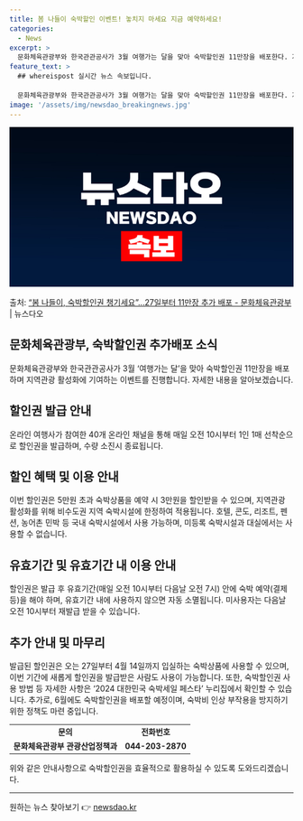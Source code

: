 ```yaml
---
title: 봄 나들이 숙박할인 이벤트! 놓치지 마세요 지금 예약하세요!
categories:
  - News
excerpt: >
  문화체육관광부와 한국관관공사가 3월 여행가는 달을 맞아 숙박할인권 11만장을 배포한다. 지난 설 연휴에 숙박…
feature_text: >
  ## whereispost 실시간 뉴스 속보입니다.

  문화체육관광부와 한국관관공사가 3월 여행가는 달을 맞아 숙박할인권 11만장을 배포한다. 지난 설 연휴에 숙박…
image: '/assets/img/newsdao_breakingnews.jpg'
---
```


![뉴스다오 속보](/assets/img/newsdao_breakingnews.jpg)

<p>출처: <a href="https://newsdao.kr/3194" rel="dofollow">“봄 나들이, 숙박할인권 챙기세요”…27일부터 11만장 추가 배포 - 문화체육관광부</a> | 뉴스다오</p>

<h2 data-ke-size="size26">문화체육관광부, 숙박할인권 추가배포 소식</h2>
<p data-ke-size="size16">문화체육관광부와 한국관관공사가 3월 ‘여행가는 달’을 맞아 숙박할인권 11만장을 배포하며 지역관광 활성화에 기여하는 이벤트를 진행합니다. 자세한 내용을 알아보겠습니다.</p>

<h2 data-ke-size="size24">할인권 발급 안내</h2>
<p data-ke-size="size16">온라인 여행사가 참여한 40개 온라인 채널을 통해 매일 오전 10시부터 1인 1매 선착순으로 할인권을 발급하며, 수량 소진시 종료됩니다.</p>

<h2 data-ke-size="size24">할인 혜택 및 이용 안내</h2>
<p data-ke-size="size16">이번 할인권은 5만원 초과 숙박상품을 예약 시 3만원을 할인받을 수 있으며, 지역관광 활성화를 위해 비수도권 지역 숙박시설에 한정하여 적용됩니다. 호텔, 콘도, 리조트, 펜션, 농어촌 민박 등 국내 숙박시설에서 사용 가능하며, 미등록 숙박시설과 대실에서는 사용할 수 없습니다.</p>

<h2 data-ke-size="size24">유효기간 및 유효기간 내 이용 안내</h2>
<p data-ke-size="size16">할인권은 발급 후 유효기간(매일 오전 10시부터 다음날 오전 7시) 안에 숙박 예약(결제 등)을 해야 하며, 유효기간 내에 사용하지 않으면 자동 소멸됩니다. 미사용자는 다음날 오전 10시부터 재발급 받을 수 있습니다.</p>

<h2 data-ke-size="size24">추가 안내 및 마무리</h2>
<p data-ke-size="size16">발급된 할인권은 오는 27일부터 4월 14일까지 입실하는 숙박상품에 사용할 수 있으며, 이번 기간에 새롭게 할인권을 발급받은 사람도 사용이 가능합니다. 또한, 숙박할인권 사용 방법 등 자세한 사항은 ‘2024 대한민국 숙박세일 페스타’ 누리집에서 확인할 수 있습니다. 추가로, 6월에도 숙박할인권을 배포할 예정이며, 숙박비 인상 부작용을 방지하기 위한 정책도 마련 중입니다. </p>
<table>
	<tbody>
		<tr>
			<td style="text-align: center; height: 17px;"><b>문의</b></td>
			<td style="text-align: center; height: 17px;"><b>전화번호</b></td>
		</tr>
		<tr>
			<td style="text-align: center; height: 17px;"><b>문화체육관광부 관광산업정책과</b></td>
			<td style="text-align: center; height: 17px;"><b>044-203-2870</b></td>
		</tr>
	</tbody>
</table>
<p data-ke-size="size16">위와 같은 안내사항으로 숙박할인권을 효율적으로 활용하실 수 있도록 도와드리겠습니다.</p>
<hr> 

원하는 뉴스 찾아보기 👉 <a href="https://newsdao.kr" rel="dofollow">newsdao.kr</a>


